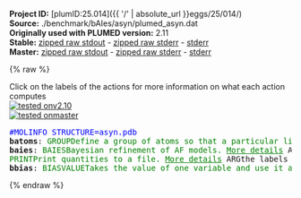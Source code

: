 **Project ID:** [plumID:25.014]({{ '/' | absolute_url }}eggs/25/014/)  
**Source:** ./benchmark/bAIes/asyn/plumed_asyn.dat  
**Originally used with PLUMED version:** 2.11  
**Stable:** [zipped raw stdout](plumed_asyn.dat.plumed.stdout.txt.zip) - [zipped raw stderr](plumed_asyn.dat.plumed.stderr.txt.zip) - [stderr](plumed_asyn.dat.plumed.stderr)  
**Master:** [zipped raw stdout](plumed_asyn.dat.plumed_master.stdout.txt.zip) - [zipped raw stderr](plumed_asyn.dat.plumed_master.stderr.txt.zip) - [stderr](plumed_asyn.dat.plumed_master.stderr)  

{% raw %}
<div class="plumedpreheader">
<div class="headerInfo" id="value_details_data/./benchmark/bAIes/asyn/plumed_asyn.dat"> Click on the labels of the actions for more information on what each action computes </div>
<div class="containerBadge">
<div class="headerBadge"><a href="plumed_asyn.dat.plumed.stderr"><img src="https://img.shields.io/badge/v2.10-failed-red.svg" alt="tested onv2.10" /></a></div>
<div class="headerBadge"><a href="plumed_asyn.dat.plumed_master.stderr"><img src="https://img.shields.io/badge/master-passing-green.svg" alt="tested onmaster" /></a></div>
</div>
</div>
<pre class="plumedlisting">
<span style="color:blue" class="comment">#MOLINFO STRUCTURE=asyn.pdb</span>
<b name="data/./benchmark/bAIes/asyn/plumed_asyn.datbatoms" onclick='showPath("data/./benchmark/bAIes/asyn/plumed_asyn.dat","data/./benchmark/bAIes/asyn/plumed_asyn.datbatoms","data/./benchmark/bAIes/asyn/plumed_asyn.datbatoms","brown")'>batoms</b>: <span class="plumedtooltip" style="color:green">GROUP<span class="right">Define a group of atoms so that a particular list of atoms can be referenced with a single label in definitions of CVs or virtual atoms. <a href="https://www.plumed.org/doc-master/user-doc/html/GROUP" style="color:green">More details</a><i></i></span></span> <span class="plumedtooltip">NDX_FILE<span class="right">the name of index file (gromacs syntax)<i></i></span></span>=atom_list_matrix.ndx <span class="plumedtooltip">NDX_GROUP<span class="right">the name of the group to be imported (gromacs syntax) - first group found is used by default<i></i></span></span>=batoms
<span style="display:none;" id="data/./benchmark/bAIes/asyn/plumed_asyn.datbatoms">The GROUP action with label <b>batoms</b> calculates something</span><b name="data/./benchmark/bAIes/asyn/plumed_asyn.datbaies" onclick='showPath("data/./benchmark/bAIes/asyn/plumed_asyn.dat","data/./benchmark/bAIes/asyn/plumed_asyn.datbaies","data/./benchmark/bAIes/asyn/plumed_asyn.datbaies","brown")'>baies</b>: <span class="plumedtooltip" style="color:green">BAIES<span class="right">Bayesian refinement of AF models. <a href="https://www.plumed.org/doc-master/user-doc/html/BAIES" style="color:green">More details</a><i></i></span></span> <span class="plumedtooltip">ATOMS<span class="right">atoms used in the calculation of bAIes energy<i></i></span></span>=<b name="data/./benchmark/bAIes/asyn/plumed_asyn.datbatoms">batoms</b> <span class="plumedtooltip">DATA_FILE<span class="right">file with AF2 fit parameters<i></i></span></span>=baies_gauss_matrix.dat <span class="plumedtooltip">PRIOR<span class="right">type of prior to use (NONE, JEFFREYS, CAUCHY<i></i></span></span>=JEFFREYS <span class="plumedtooltip">TEMP<span class="right">temperature in kBt units<i></i></span></span>=2.478541306
<span style="display:none;" id="data/./benchmark/bAIes/asyn/plumed_asyn.datbaies">The BAIES action with label <b>baies</b> calculates the following quantities:<table  align="center" frame="void" width="95%" cellpadding="5%"><tr><td width="5%"><b> Quantity </b>  </td><td><b> Description </b> </td></tr><tr><td width="5%">baies.ene</td><td>Bayesian bAIes energy</td></tr></table></span><span class="plumedtooltip" style="color:green">PRINT<span class="right">Print quantities to a file. <a href="https://www.plumed.org/doc-master/user-doc/html/PRINT" style="color:green">More details</a><i></i></span></span> <span class="plumedtooltip">ARG<span class="right">the labels of the values that you would like to print to the file<i></i></span></span>=<b name="data/./benchmark/bAIes/asyn/plumed_asyn.datbaies">baies.ene</b> <span class="plumedtooltip">FILE<span class="right">the name of the file on which to output these quantities<i></i></span></span>=COLVAR <span class="plumedtooltip">STRIDE<span class="right"> the frequency with which the quantities of interest should be output<i></i></span></span>=500
<span style="display:none;" id="data/./benchmark/bAIes/asyn/plumed_asyn.dat">The PRINT action with label <b></b> calculates something</span><b name="data/./benchmark/bAIes/asyn/plumed_asyn.datbbias" onclick='showPath("data/./benchmark/bAIes/asyn/plumed_asyn.dat","data/./benchmark/bAIes/asyn/plumed_asyn.datbbias","data/./benchmark/bAIes/asyn/plumed_asyn.datbbias","brown")'>bbias</b>: <span class="plumedtooltip" style="color:green">BIASVALUE<span class="right">Takes the value of one variable and use it as a bias <a href="https://www.plumed.org/doc-master/user-doc/html/BIASVALUE" style="color:green">More details</a><i></i></span></span> <span class="plumedtooltip">ARG<span class="right">the labels of the scalar/vector arguments whose values will be used as a bias on the system<i></i></span></span>=<b name="data/./benchmark/bAIes/asyn/plumed_asyn.datbaies">baies.ene</b> <span class="plumedtooltip">STRIDE<span class="right">the frequency with which the forces due to the bias should be calculated<i></i></span></span>=2
<span style="display:none;" id="data/./benchmark/bAIes/asyn/plumed_asyn.datbbias">The BIASVALUE action with label <b>bbias</b> calculates the following quantities:<table  align="center" frame="void" width="95%" cellpadding="5%"><tr><td width="5%"><b> Quantity </b>  </td><td><b> Description </b> </td></tr><tr><td width="5%">bbias.bias</td><td>the instantaneous value of the bias potential</td></tr><tr><td width="5%">bbias._bias</td><td>one or multiple instances of this quantity can be referenced elsewhere in the input file</td></tr></table></span></pre>
{% endraw %}
